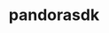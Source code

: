 ---
title: "pandorasdk"
layout: cache
categories: [package, develop]
meta: {"compilers": ["gcc@=11.4.0"], "num_specs": 2, "num_specs_by_stack": {"hep": 2, "root": 2}, "oss": ["ubuntu22.04"], "platforms": ["linux"], "stacks": ["hep", "root"], "targets": ["x86_64_v3"], "versions": ["3.4.2"]}
spec_details: [{"compiler": "gcc@=11.4.0", "hash": "4lowrmgpddgskoygdu7c6vdht2s3sxcz", "os": "ubuntu22.04", "platform": "linux", "size": "-", "stacks": ["hep", "root"], "target": "x86_64_v3", "variants": ["build_system=cmake", "build_type=Release", "cxxstd=17", "generator=make", "~ipo"], "versions": ["3.4.2"]}, {"compiler": "gcc@=11.4.0", "hash": "cvzar2uxo3wf7uoipptjg4zrtfyj6cja", "os": "ubuntu22.04", "platform": "linux", "size": "-", "stacks": ["hep", "root"], "target": "x86_64_v3", "variants": ["build_system=cmake", "build_type=Release", "cxxstd=17", "generator=make", "~ipo"], "versions": ["3.4.2"]}]
---